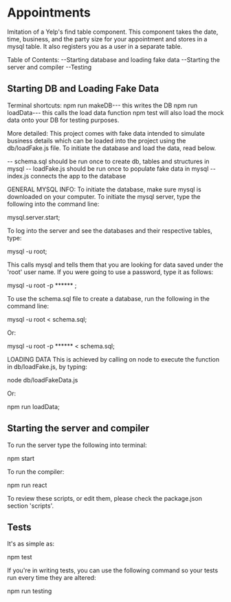 # Appointments

Imitation of a Yelp's find table component. This component takes the date,
time, business, and the party size for your appointment and stores in a mysql
table. It also registers you as a user in a separate table.

Table of Contents:
 --Starting database and loading fake data
 --Starting the server and compiler
 --Testing

## Starting DB and Loading Fake Data

Terminal shortcuts:
  npm run makeDB--- this writes the DB
  npm run loadData--- this calls the load data function
  npm test will also load the mock data onto your DB for testing purposes.

More detailed:
This project comes with fake data intended to simulate business details which
can be loaded into the project using the db/loadFake.js file. To initiate
the database and load the data, read below.

  -- schema.sql should be run once to create db, tables and structures in mysql
  -- loadFake.js should be run once to populate fake data in mysql
  -- index.js connects the app to the database


GENERAL MYSQL INFO:
To initiate the database, make sure mysql is downloaded on your computer. To
initiate the mysql server, type the following into the command line:

  mysql.server.start;


To log into the server and see the databases and their respective tables, type:

  mysql -u root;


This calls mysql and tells them that you are looking for data saved under the
'root' user name. If you were going to use a password, type it as follows:

  mysql -u root -p ****** ;


To use the schema.sql file to create a database, run the following in the
command line:

  mysql -u root < schema.sql;

Or:

  mysql -u root -p ****** < schema.sql;

LOADING DATA
This is achieved by calling on node to execute the function in db/loadFake.js,
by typing:

  node db/loadFakeData.js

Or:

  npm run loadData;


## Starting the server and compiler

To run the server type the following into terminal:

  npm start


To run the compiler:

  npm run react


To review these scripts, or edit them, please check the package.json section
'scripts'.

## Tests

It's as simple as:

  npm test

If you're in writing tests, you can use the following command so your tests
run every time they are altered:

  npm run testing
